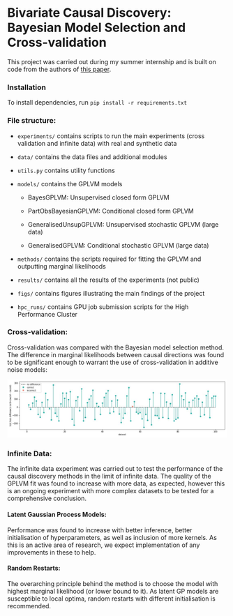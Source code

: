 # Bivariate Causal Discovery: Bayesian Model Selection and Cross-validation

This project was carried out during my summer internship and is built on code from the authors of [this paper](https://arxiv.org/abs/2306.02931).

### Installation

To install dependencies, run `pip install -r requirements.txt`

### File structure:

- `experiments/` contains scripts to run the main experiments (cross validation and infinite data) with real and synthetic data

- `data/` contains the data files and additional modules

- `utils.py` contains utility functions

- `models/` contains the GPLVM models

	- BayesGPLVM: Unsupervised closed form GPLVM
	
	- PartObsBayesianGPLVM: Conditional closed form GPLVM
	
	- GeneralisedUnsupGPLVM: Unsupervised stochastic GPLVM (large data)
	
	- GeneralisedGPLVM: Conditional stochastic GPLVM (large data)

- `methods/` contains the scripts required for fitting the GPLVM and outputting marginal likelihoods

- `results/` contains all the results of the experiments (not public)

- `figs/` contains figures illustrating the main findings of the project

- `hpc_runs/` contains GPU job submission scripts for the High Performance Cluster


### Cross-validation:

Cross-validation was compared with the Bayesian model selection method. The difference in marginal likelihoods between causal directions was found to be significant enough to warrant the use of cross-validation in additive noise models:

![Cross-validation](gplvm_causal_discovery/figs/AN_causal_stem.jpg)

### Infinite Data:

The infinite data experiment was carried out to test the performance of the causal discovery methods in the limit of infinite data. The quality of the GPLVM fit was found to increase with more data, as expected, however this is an ongoing experiment with more complex datasets to be tested for a comprehensive conclusion.

#### Latent Gaussian Process Models:

Performance was found to increase with better inference, better initialisation of hyperparameters, as well as inclusion of more kernels. As this is an active area of research, we expect implementation of any improvements in these to help.

#### Random Restarts:

The overarching principle behind the method is to choose the model with highest marginal likelihood (or lower bound to it). As latent GP models are susceptible to local optima, random restarts with different initialisation is recommended.

